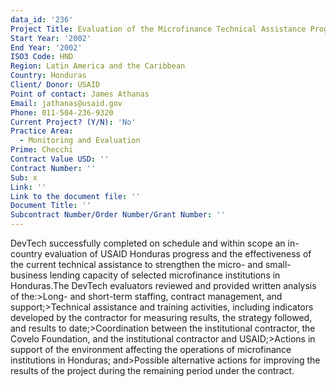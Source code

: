 ```yaml
---
data_id: '236'
Project Title: Evaluation of the Microfinance Technical Assistance Program
Start Year: '2002'
End Year: '2002'
ISO3 Code: HND
Region: Latin America and the Caribbean
Country: Honduras
Client/ Donor: USAID
Point of contact: James Athanas
Email: jathanas@usaid.gov
Phone: 011-504-236-9320
Current Project? (Y/N): 'No'
Practice Area:
  - Monitoring and Evaluation
Prime: Checchi
Contract Value USD: ''
Contract Number: ''
Sub: x
Link: ''
Link to the document file: ''
Document Title: ''
Subcontract Number/Order Number/Grant Number: ''
---
```

DevTech successfully completed on schedule and within scope an in-country evaluation of USAID Honduras progress and the effectiveness of the current technical assistance to strengthen the micro- and small-business lending capacity of selected microfinance institutions in Honduras.The DevTech evaluators reviewed and provided written analysis of the:>Long- and short-term staffing, contract management, and support;>Technical assistance and training activities, including indicators developed by the contractor for measuring results, the strategy followed, and results to date;>Coordination between the institutional contractor, the Covelo Foundation, and the institutional contractor and USAID;>Actions in support of the environment affecting the operations of microfinance institutions in Honduras; and>Possible alternative actions for improving the results of the project during the remaining period under the contract.